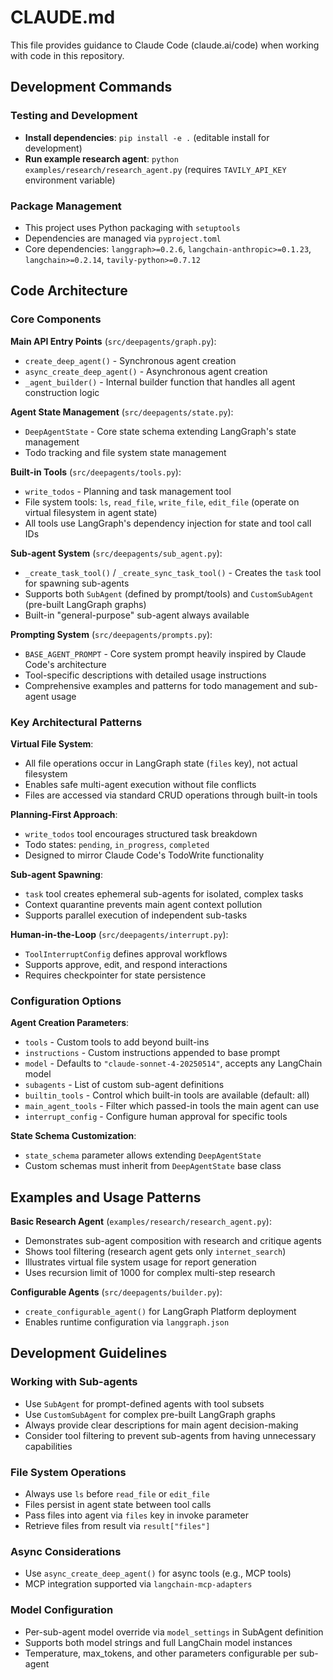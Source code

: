 # CLAUDE.md

This file provides guidance to Claude Code (claude.ai/code) when working with code in this repository.

## Development Commands

### Testing and Development
- **Install dependencies**: `pip install -e .` (editable install for development)
- **Run example research agent**: `python examples/research/research_agent.py` (requires `TAVILY_API_KEY` environment variable)

### Package Management
- This project uses Python packaging with `setuptools`
- Dependencies are managed via `pyproject.toml`
- Core dependencies: `langgraph>=0.2.6`, `langchain-anthropic>=0.1.23`, `langchain>=0.2.14`, `tavily-python>=0.7.12`

## Code Architecture

### Core Components

**Main API Entry Points** (`src/deepagents/graph.py`):
- `create_deep_agent()` - Synchronous agent creation
- `async_create_deep_agent()` - Asynchronous agent creation
- `_agent_builder()` - Internal builder function that handles all agent construction logic

**Agent State Management** (`src/deepagents/state.py`):
- `DeepAgentState` - Core state schema extending LangGraph's state management
- Todo tracking and file system state management

**Built-in Tools** (`src/deepagents/tools.py`):
- `write_todos` - Planning and task management tool
- File system tools: `ls`, `read_file`, `write_file`, `edit_file` (operate on virtual filesystem in agent state)
- All tools use LangGraph's dependency injection for state and tool call IDs

**Sub-agent System** (`src/deepagents/sub_agent.py`):
- `_create_task_tool()` / `_create_sync_task_tool()` - Creates the `task` tool for spawning sub-agents
- Supports both `SubAgent` (defined by prompt/tools) and `CustomSubAgent` (pre-built LangGraph graphs)
- Built-in "general-purpose" sub-agent always available

**Prompting System** (`src/deepagents/prompts.py`):
- `BASE_AGENT_PROMPT` - Core system prompt heavily inspired by Claude Code's architecture
- Tool-specific descriptions with detailed usage instructions
- Comprehensive examples and patterns for todo management and sub-agent usage

### Key Architectural Patterns

**Virtual File System**:
- All file operations occur in LangGraph state (`files` key), not actual filesystem
- Enables safe multi-agent execution without file conflicts
- Files are accessed via standard CRUD operations through built-in tools

**Planning-First Approach**:
- `write_todos` tool encourages structured task breakdown
- Todo states: `pending`, `in_progress`, `completed`
- Designed to mirror Claude Code's TodoWrite functionality

**Sub-agent Spawning**:
- `task` tool creates ephemeral sub-agents for isolated, complex tasks
- Context quarantine prevents main agent context pollution
- Supports parallel execution of independent sub-tasks

**Human-in-the-Loop** (`src/deepagents/interrupt.py`):
- `ToolInterruptConfig` defines approval workflows
- Supports approve, edit, and respond interactions
- Requires checkpointer for state persistence

### Configuration Options

**Agent Creation Parameters**:
- `tools` - Custom tools to add beyond built-ins
- `instructions` - Custom instructions appended to base prompt
- `model` - Defaults to `"claude-sonnet-4-20250514"`, accepts any LangChain model
- `subagents` - List of custom sub-agent definitions
- `builtin_tools` - Control which built-in tools are available (default: all)
- `main_agent_tools` - Filter which passed-in tools the main agent can use
- `interrupt_config` - Configure human approval for specific tools

**State Schema Customization**:
- `state_schema` parameter allows extending `DeepAgentState`
- Custom schemas must inherit from `DeepAgentState` base class

## Examples and Usage Patterns

**Basic Research Agent** (`examples/research/research_agent.py`):
- Demonstrates sub-agent composition with research and critique agents
- Shows tool filtering (research agent gets only `internet_search`)
- Illustrates virtual file system usage for report generation
- Uses recursion limit of 1000 for complex multi-step research

**Configurable Agents** (`src/deepagents/builder.py`):
- `create_configurable_agent()` for LangGraph Platform deployment
- Enables runtime configuration via `langgraph.json`

## Development Guidelines

### Working with Sub-agents
- Use `SubAgent` for prompt-defined agents with tool subsets
- Use `CustomSubAgent` for complex pre-built LangGraph graphs
- Always provide clear descriptions for main agent decision-making
- Consider tool filtering to prevent sub-agents from having unnecessary capabilities

### File System Operations
- Always use `ls` before `read_file` or `edit_file`
- Files persist in agent state between tool calls
- Pass files into agent via `files` key in invoke parameter
- Retrieve files from result via `result["files"]`

### Async Considerations
- Use `async_create_deep_agent()` for async tools (e.g., MCP tools)
- MCP integration supported via `langchain-mcp-adapters`

### Model Configuration
- Per-sub-agent model override via `model_settings` in SubAgent definition
- Supports both model strings and full LangChain model instances
- Temperature, max_tokens, and other parameters configurable per sub-agent
